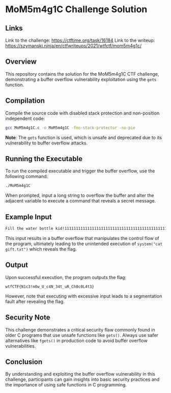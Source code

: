 # MoM5m4g1C Challenge Solution

## Links
Link to the challenge: https://ctftime.org/task/16184
Link to the writeup: https://szymanski.ninja/en/ctfwriteups/2021/wtfctf/mom5m4g1c/

## Overview
This repository contains the solution for the MoM5m4g1C CTF challenge, demonstrating a buffer overflow vulnerability exploitation using the `gets` function.

## Compilation
Compile the source code with disabled stack protection and non-position independent code:
```bash
gcc MoM5m4g1C.c -o MoM5m4g1C -fno-stack-protector -no-pie
```
**Note**: The `gets` function is used, which is unsafe and deprecated due to its vulnerability to buffer overflow attacks.

## Running the Executable
To run the compiled executable and trigger the buffer overflow, use the following command:
```bash
./MoM5m4g1C
```
When prompted, input a long string to overflow the buffer and alter the adjacent variable to execute a command that reveals a secret message.

## Example Input
```bash
Fill the water bottle kid!11111111111111111111111111111111111111111111111111122222222222222222222222222222222222222222222222222222222222222222222222222222222222222222222222222222222222222233333333333333333333333333333333333333333333333333333333333333333333333333333333333333333333333333333333333333333333333333344444444444444444444444444444444444444444444444444444444444444444
```

This input results in a buffer overflow that manipulates the control flow of the program, ultimately leading to the unintended execution of `system("cat gift.txt")` which reveals the flag.

## Output
Upon successful execution, the program outputs the flag:
```plaintext
wtfCTF{N1c3!n0w_U_c4N_34t_uR_Ch0c0L4t3}
```
However, note that executing with excessive input leads to a segmentation fault after revealing the flag.

## Security Note
This challenge demonstrates a critical security flaw commonly found in older C programs that use unsafe functions like `gets()`. Always use safer alternatives like `fgets()` in production code to avoid buffer overflow vulnerabilities.

## Conclusion
By understanding and exploiting the buffer overflow vulnerability in this challenge, participants can gain insights into basic security practices and the importance of using safe functions in C programming.
